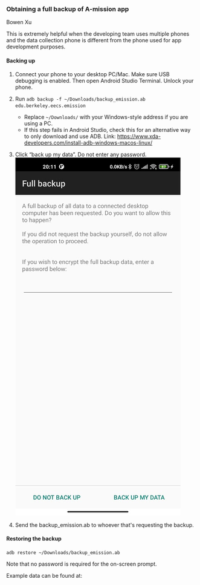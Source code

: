 ### Obtaining a full backup of A-mission app

Bowen Xu

This is extremely helpful when the developing team uses multiple phones and the data collection phone is different from the phone used for app development purposes.

#### Backing up

1. Connect your phone to your desktop PC/Mac. Make sure USB debugging is enabled. Then open Android Studio Terminal. Unlock your phone.
2. Run `adb backup -f ~/Downloads/backup_emission.ab edu.berkeley.eecs.emission`
   - Replace `~/Downloads/` with your Windows-style address if you are using a PC.
   - If this step fails in Android Studio, check this for an alternative way to only download and use ADB. Link: https://www.xda-developers.com/install-adb-windows-macos-linux/ 
3. Click “back up my data”. Do not enter any password.
   ![img](sP0C65Lvaal8ddeT4qD9DID82nD8s9aqq5CdcL0ttcfT7PdUYij7552k5Z5dHcn4P55xTX1hgUgp1Lxh7PVoyDjwcBgq3E5-CR9XYC-HAK9fgbo4tdS2SsHHFYaWccdkBDMp1RkV.png)

4. Send the backup_emission.ab to whoever that's requesting the backup. 



#### Restoring the backup

`adb restore ~/Downloads/backup_emission.ab`

Note that no password is required for the on-screen prompt.

Example data can be found at: 